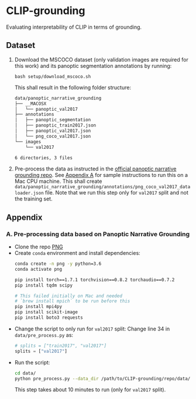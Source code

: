 # CLIP-grounding
Evaluating interpretability of CLIP in terms of grounding.


## Dataset

1. Download the MSCOCO dataset (only validation images are required for this work) and its panoptic segmentation annotations by running:
    ```console
    bash setup/download_mscoco.sh
    ```

    This shall result in the following folder structure:
    ```zsh
    data/panoptic_narrative_grounding
    ├── __MACOSX
    │   └── panoptic_val2017
    ├── annotations
    │   ├── panoptic_segmentation
    │   ├── panoptic_train2017.json
    │   ├── panoptic_val2017.json
    │   └── png_coco_val2017.json
    └── images
        └── val2017

    6 directories, 3 files
    ```
2. Pre-process the data as instructed in the [official panoptic narrative grounding repo](https://github.com/BCV-Uniandes/PNG). See [Appendix A](#appA) for sample instructions to run this on a Mac CPU machine. This shall create `data/panoptic_narrative_grounding/annotations/png_coco_val2017_dataloader.json` file. Note that we run this step only for `val2017` split and not the training set.






## Appendix

### A. Pre-processing data based on Panoptic Narrative Grounding <a class="anchor" id="appA"></a>

* Clone the repo [PNG](https://github.com/BCV-Uniandes/PNG)
* Create `conda` environment and install dependencies:
    ```sh
    conda create -n png -y python=3.6
    conda activate png

    pip install torch==1.7.1 torchvision==0.8.2 torchaudio==0.7.2
    pip install tqdm scipy

    # This failed initially on Mac and needed
    # `brew install mpich` to be run before this
    pip install mpi4py
    pip install scikit-image
    pip install boto3 requests
    ```
* Change the script to only run for `val2017` split: Change line 34 in `data/pre_process.py` as:
    ```python
    # splits = ["train2017", "val2017"]
    splits = ["val2017"]
    ```
* Run the script:
    ```sh
    cd data/
    python pre_process.py --data_dir /path/to/CLIP-grounding/repo/data/panoptic_narrative_grounding/
    ```
    This step takes about 10 minutes to run (only for `val2017` split).
